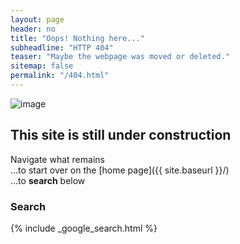 ```yaml
---
layout: page
header: no
title: "Oops! Nothing here..."
subheadline: "HTTP 404"
teaser: "Maybe the webpage was moved or deleted."
sitemap: false
permalink: "/404.html"
---
```

![image](https://64.media.tumblr.com/1b66c435d8b55a008b82150194db6dd5/c2f448475eaaaa06-0e/s540x810/3a582b3e45139b455fc50308efc4149d0e074082.gifv)
## This site is still under construction
Navigate what remains  
...to start over on the [home page]({{ site.baseurl }}/)  
...to **search** below  

### Search

{% include _google_search.html %}
